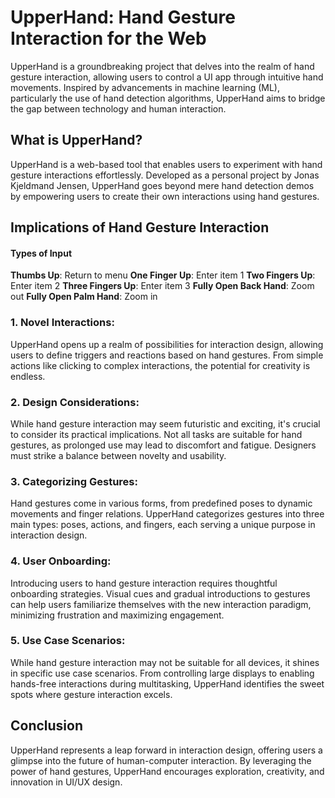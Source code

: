 # UpperHand: Hand Gesture Interaction for the Web

UpperHand is a groundbreaking project that delves into the realm of hand gesture interaction, allowing users to control a UI app through intuitive hand movements. Inspired by advancements in machine learning (ML), particularly the use of hand detection algorithms, UpperHand aims to bridge the gap between technology and human interaction.

## What is UpperHand?

UpperHand is a web-based tool that enables users to experiment with hand gesture interactions effortlessly. Developed as a personal project by Jonas Kjeldmand Jensen, UpperHand goes beyond mere hand detection demos by empowering users to create their own interactions using hand gestures.

## Implications of Hand Gesture Interaction

#### Types of Input
**Thumbs Up**: Return to menu
**One Finger Up**: Enter item 1
**Two Fingers Up**: Enter item 2
**Three Fingers Up**: Enter item 3
**Fully Open Back Hand**: Zoom out
**Fully Open Palm Hand**: Zoom in

### 1. Novel Interactions:

UpperHand opens up a realm of possibilities for interaction design, allowing users to define triggers and reactions based on hand gestures. From simple actions like clicking to complex interactions, the potential for creativity is endless.

### 2. Design Considerations:

While hand gesture interaction may seem futuristic and exciting, it's crucial to consider its practical implications. Not all tasks are suitable for hand gestures, as prolonged use may lead to discomfort and fatigue. Designers must strike a balance between novelty and usability.

### 3. Categorizing Gestures:

Hand gestures come in various forms, from predefined poses to dynamic movements and finger relations. UpperHand categorizes gestures into three main types: poses, actions, and fingers, each serving a unique purpose in interaction design.

### 4. User Onboarding:

Introducing users to hand gesture interaction requires thoughtful onboarding strategies. Visual cues and gradual introductions to gestures can help users familiarize themselves with the new interaction paradigm, minimizing frustration and maximizing engagement.

### 5. Use Case Scenarios:

While hand gesture interaction may not be suitable for all devices, it shines in specific use case scenarios. From controlling large displays to enabling hands-free interactions during multitasking, UpperHand identifies the sweet spots where gesture interaction excels.

## Conclusion

UpperHand represents a leap forward in interaction design, offering users a glimpse into the future of human-computer interaction. By leveraging the power of hand gestures, UpperHand encourages exploration, creativity, and innovation in UI/UX design.
